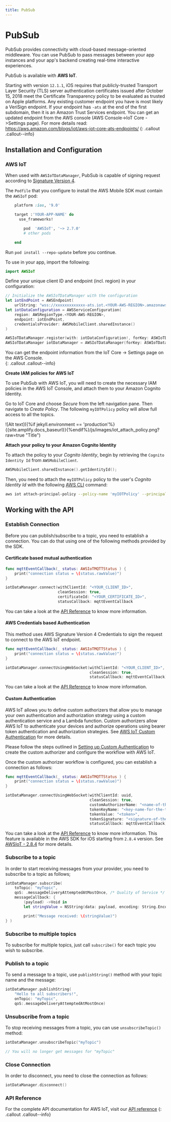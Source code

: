 ```yaml
---
title: PubSub
---
```


# PubSub

PubSub provides connectivity with cloud-based message-oriented middleware. You can use PubSub to pass messages between your app instances and your app's backend creating real-time interactive experiences.

PubSub is available with **AWS IoT**. 

Starting with version `12.1.1`, iOS requires that publicly-trusted Transport Layer Security (TLS) server authentication certificates issued after October 15, 2018 meet the Certificate Transparency policy to be evaluated as trusted on Apple platforms. Any existing customer endpoint you have is most likely a VeriSign endpoint. If your endpoint has `-ats` at the end of the first subdomain, then it is an Amazon Trust Services endpoint. You can get an updated endpoint from the AWS console (AWS Console->IoT Core ->Settings page). For more details read: https://aws.amazon.com/blogs/iot/aws-iot-core-ats-endpoints/
{: .callout .callout--info}

## Installation and Configuration

### AWS IoT

When used with `AWSIoTDataManager`, PubSub is capable of signing request according to [Signature Version 4](https://docs.aws.amazon.com/general/latest/gr/signature-version-4.html). 

The `Podfile` that you configure to install the AWS Mobile SDK must contain the `AWSIoT` pod:

```ruby
    platform :ios, '9.0'

    target :'YOUR-APP-NAME' do
      use_frameworks!

        pod  'AWSIoT', '~> 2.7.0'
        # other pods

    end
```

Run `pod install --repo-update` before you continue.

To use in your app, import the following:

```swift
import AWSIoT
```

Define your unique client ID and endpoint (incl. region) in your configuration:

```swift
// Initialize the AWSIoTDataManager with the configuration
let iotEndPoint = AWSEndpoint(
    urlString: "wss://xxxxxxxxxxxxx-ats.iot.<YOUR-AWS-REGION>.amazonaws.com/mqtt")
let iotDataConfiguration = AWSServiceConfiguration(
    region: AWSRegionType.<YOUR-AWS-REGION>,
    endpoint: iotEndPoint,
    credentialsProvider: AWSMobileClient.sharedInstance()
)

AWSIoTDataManager.register(with: iotDataConfiguration!, forKey: ASWIoTDataManager)
AWSIoTDataManager iotDataManager = AWSIoTDataManager(forKey: ASWIoTDataManager)                                               
```

You can get the endpoint information from the IoT Core -> Settings page on the AWS Console.  
{: .callout .callout--info}

**Create IAM policies for AWS IoT**

To use PubSub with AWS IoT, you will need to create the necessary IAM policies in the AWS IoT Console, and attach them to your Amazon Cognito Identity. 

Go to IoT Core and choose *Secure* from the left navigation pane. Then navigate to *Create Policy*. The following `myIOTPolicy` policy will allow full access to all the topics.

![Alt text]({%if jekyll.environment == 'production'%}{{site.amplify.docs_baseurl}}{%endif%}/js/images/iot_attach_policy.png?raw=true "Title")


**Attach your policy to your Amazon Cognito Identity**

To attach the policy to your *Cognito Identity*, begin by retrieving the `Cognito Identity Id` from `AWSMobileClient`.

```swift
AWSMobileClient.sharedInstance().getIdentityId();
```

Then, you need to attach the `myIOTPolicy` policy to the user's *Cognito Identity Id* with the following [AWS CLI](https://aws.amazon.com/cli/) command:

```bash
aws iot attach-principal-policy --policy-name 'myIOTPolicy' --principal '<YOUR_COGNITO_IDENTITY_ID>'
```

## Working with the API

### Establish Connection

Before you can publish/subscribe to a topic, you need to establish a connection. You can do that using one of the following methods provided by the SDK.

#### Certificate based mutual authentication

```swift
func mqttEventCallback(_ status: AWSIoTMQTTStatus ) {
    print("connection status = \(status.rawValue)")
}

iotDataManager.connect(withClientId: "<YOUR_CLIENT_ID>",
                       cleanSession: true,
                       certificateId: "<YOUR_CERTIFICATE_ID>",
                       statusCallback: mqttEventCallback
```

You can take a look at the [API Reference](https://aws-amplify.github.io/aws-sdk-ios/docs/reference/Classes/AWSIoTDataManager.html#//api/name/connectWithClientId:cleanSession:certificateId:statusCallback:
) to know more information.

#### AWS Credentials based Authentication

This method uses AWS Signature Version 4 Credentials to sign the request to connect to the AWS IoT endpoint.

```swift
func mqttEventCallback(_ status: AWSIoTMQTTStatus ) {
    print("connection status = \(status.rawValue)")
}

iotDataManager.connectUsingWebSocket(withClientId: "<YOUR_CLIENT_ID>",
                                     cleanSession: true,
                                     statusCallback: mqttEventCallback)
```

You can take a look at the [API Reference](https://aws-amplify.github.io/aws-sdk-ios/docs/reference/Classes/AWSIoTDataManager.html#//api/name/connectUsingWebSocketWithClientId:cleanSession:statusCallback:) to know more information.

#### Custom Authentication

AWS IoT allows you to define custom authorizers that allow you to manage your own authentication and authorization strategy using a custom authentication service and a Lambda function. Custom authorizers allow AWS IoT to authenticate your devices and authorize operations using bearer token authentication and authorization strategies. See [AWS IoT Custom Authentication](https://docs.aws.amazon.com/iot/latest/developerguide/iot-custom-authentication.html) for more details.

Please follow the steps outlined in [Setting up Custom Authentication](https://aws.amazon.com/blogs/security/how-to-use-your-own-identity-and-access-management-systems-to-control-access-to-aws-iot-resources/) to create the custom authorizer and configure the workflow with AWS IoT.

Once the custom authorizer workflow is configured, you can establish a connection as follows:

```swift
func mqttEventCallback(_ status: AWSIoTMQTTStatus ) {
    print("connection status = \(status.rawValue)")
}

iotDataManager.connectUsingWebSocket(withClientId: uuid,
                                     cleanSession: true,
                                     customAuthorizerName: "<name-of-the-custom-authorizer>",
                                     tokenKeyName: "<key-name-for-the-token>",
                                     tokenValue: "<token>",
                                     tokenSignature: "<signature-of-the-token>",
                                     statusCallback: mqttEventCallback)
```

You can take a look at the [API Reference](https://aws-amplify.github.io/aws-sdk-ios/docs/reference/Classes/AWSIoTDataManager.html#//api/name/connectUsingWebSocketWithClientId:cleanSession:customAuthorizerName:tokenKeyName:tokenValue:tokenSignature:statusCallback:) to know more information. This feature is available in the AWS SDK for iOS starting from `2.8.4` version. See [AWSIoT - 2.8.4](https://github.com/aws-amplify/aws-sdk-ios/blob/master/CHANGELOG.md#284) for more details.

### Subscribe to a topic

In order to start receiving messages from your provider, you need to subscribe to a topic as follows;

```swift
iotDataManager.subscribe(
    toTopic: "myTopic",
    qoS: .messageDeliveryAttemptedAtMostOnce, /* Quality of Service */
    messageCallback: {
        (payload) ->Void in
        let stringValue = NSString(data: payload, encoding: String.Encoding.utf8.rawValue)!

        print("Message received: \(stringValue)")
} )
```

### Subscribe to multiple topics

To subscribe for multiple topics, just call `subscribe()` for each topic you wish to subscribe. 

### Publish to a topic

To send a message to a topic, use `publishString()` method with your topic name and the message:

```swift
iotDataManager.publishString(
    "Hello to all subscribers!",
    onTopic: "myTopic", 
    qoS:.messageDeliveryAttemptedAtMostOnce)
```

### Unsubscribe from a topic

To stop receiving messages from a topic, you can use `unsubscribeTopic()` method:

```swift
iotDataManager.unsubscribeTopic("myTopic")

// You will no longer get messages for "myTopic"
```

### Close Connection

In order to disconnect, you need to close the connection as follows:

```swift
iotDataManager.disconnect()
```

### API Reference

For the complete API documentation for AWS IoT, visit our [API reference](https://aws-amplify.github.io/aws-sdk-ios/docs/reference/Classes/AWSIoTDataManager.html)
{: .callout .callout--info}

